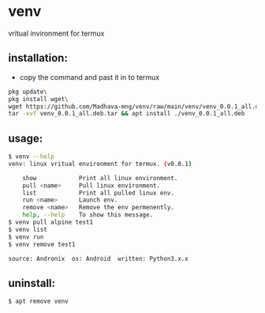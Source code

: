 # venv
vritual invironment for termux

## installation:
* copy the command and past it in to termux

```bash
pkg update\
pkg install wget\
wget https://github.com/Madhava-mng/venv/raw/main/venv/venv_0.0.1_all.deb.tar\
tar -xvf venv_0.0.1_all.deb.tar && apt install ./venv_0.0.1_all.deb
```



## usage:
```bash
$ venv --help
venv: linux vritual environment for termux. (v0.0.1)

    show            Print all linux environment.
    pull <name>     Pull linux environment.
    list            Print all pulled linux env.
    run <name>      Launch env.
    remove <name>   Remove the env permenently.
    help, --help    To show this message.                                   
$ venv pull alpine test1
$ venv list
$ venv run
$ venv remove test1

source: Andronix  os: Android  written: Python3.x.x
```

## uninstall:
```bash
$ apt remove venv
```
